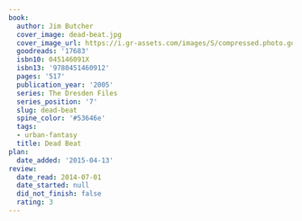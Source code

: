 ```yaml
---
book:
  author: Jim Butcher
  cover_image: dead-beat.jpg
  cover_image_url: https://i.gr-assets.com/images/S/compressed.photo.goodreads.com/books/1345667776l/17683._SX98_.jpg
  goodreads: '17683'
  isbn10: 045146091X
  isbn13: '9780451460912'
  pages: '517'
  publication_year: '2005'
  series: The Dresden Files
  series_position: '7'
  slug: dead-beat
  spine_color: '#53646e'
  tags:
  - urban-fantasy
  title: Dead Beat
plan:
  date_added: '2015-04-13'
review:
  date_read: 2014-07-01
  date_started: null
  did_not_finish: false
  rating: 3
---
```

